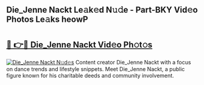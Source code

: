 ## Die_Jenne Nackt Le𝚊k𝚎d N𝚞𝚍e - Part-BKY Vid𝚎o Photos Le𝚊ks heowP

# <h2><a href="http://fb1d9ld.evod.top/?m=Die_Jenne+Nackt">🔗 👉🔴 Die_Jenne Nackt Vid𝚎o Ph𝚘t𝚘s</a></h2>

[![Die_Jenne Nackt N𝚞d𝚎s](https://i.imgur.com/8V9OHl7.gif)](http://fb1d9ld.evod.top/?m=Die_Jenne+Nackt)
Content creator Die_Jenne Nackt with a focus on dance trends and lifestyle snippets. Meet Die_Jenne Nackt, a public figure known for his charitable deeds and community involvement. 
